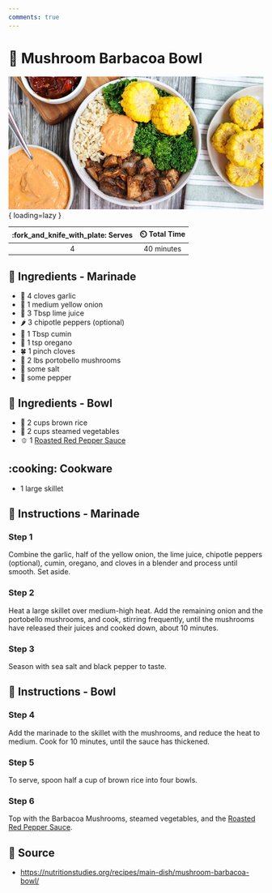 ```yaml
---
comments: true
---
```

# :mushroom: Mushroom Barbacoa Bowl

![Mushroom Barbacoa Bowl](../assets/images/mushroom-barbacoa-bowl.jpg){ loading=lazy }

| :fork_and_knife_with_plate: Serves | :timer_clock: Total Time |
|:----------------------------------:|:-----------------------: |
| 4 | 40 minutes |

## :salt: Ingredients - Marinade

- :garlic: 4 cloves garlic
- :onion: 1 medium yellow onion
- :lemon: 3 Tbsp lime juice
- :hot_pepper: 3 chipotle peppers (optional)
- :herb: 1 Tbsp cumin
- :herb: 1 tsp oregano
- :four_leaf_clover: 1 pinch cloves
- :mushroom: 2 lbs portobello mushrooms
- :salt: some salt
- :salt: some pepper

## :salt: Ingredients - Bowl

- :rice: 2 cups brown rice
- :broccoli: 2 cups steamed vegetables
- :bell_pepper: 1 [Roasted Red Pepper Sauce][1]

## :cooking: Cookware

- 1 large skillet

## :pencil: Instructions - Marinade

### Step 1

Combine the garlic, half of the yellow onion, the lime juice, chipotle peppers (optional), cumin, oregano, and cloves in
a blender and process until smooth. Set aside.

### Step 2

Heat a large skillet over medium-high heat. Add the remaining onion and the portobello mushrooms, and cook, stirring
frequently, until the mushrooms have released their juices and cooked down, about 10 minutes.

### Step 3

Season with sea salt and black pepper to taste.

## :pencil: Instructions - Bowl

### Step 4

Add the marinade to the skillet with the mushrooms, and reduce the heat to medium. Cook for 10 minutes, until the sauce
has thickened.

### Step 5

To serve, spoon half a cup of brown rice into four bowls.

### Step 6

Top with the Barbacoa Mushrooms, steamed vegetables, and the [Roasted Red Pepper Sauce][1].

## :link: Source

- <https://nutritionstudies.org/recipes/main-dish/mushroom-barbacoa-bowl/>

[1]: <../sauces-and-dressings/roasted-red-pepper-sauce.md>
